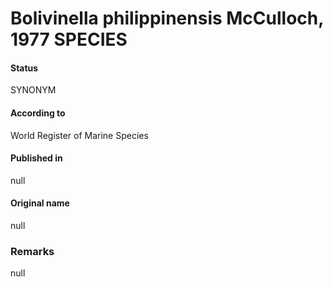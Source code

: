 Bolivinella philippinensis McCulloch, 1977 SPECIES
=======

#### Status
SYNONYM

#### According to
World Register of Marine Species

#### Published in
null

#### Original name
null

### Remarks
null